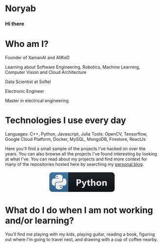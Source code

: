 # Noryab

### Hi there

# Who am I?

Founder of XamanAI and AllKoD

Learning about Software Engineering, Robotics, Machine Learning, Computer Vision and Cloud Architecture

Data Scientist at Softel

Electronic Engineer

Master in electrical engineering


# Technologies I use every day

Languages: C++, Python, Javascript, Julia
Tools: OpenCV, Tensorflow, Google Cloud Platform, Docker, MySQL, MongoDB, Firestore, ReactJs

Here you'll find a small sample of the projects I've hacked on over the years. You can also browse all the projects I've found interesting by looking at what I've. You can read about my projects and find more context for many of the repositories hosted here by searching my [personal blog](https://noryab.github.io/year-archive/). 

<p align="center">
  <a href="https://noryab.github.io/">
    <img src="https://github.com/Noryab/Noryab/blob/master/Resources/languages/python.svg" alt="python" style="vertical-align:top; margin:4px">
  </a>  
</p>


# What do I do when I am not working and/or learning?

You'll find me playing with my kids, playing guitar, reading a book, figuring out where I'm going to travel next, and drawing with a cup of coffee nearby.
